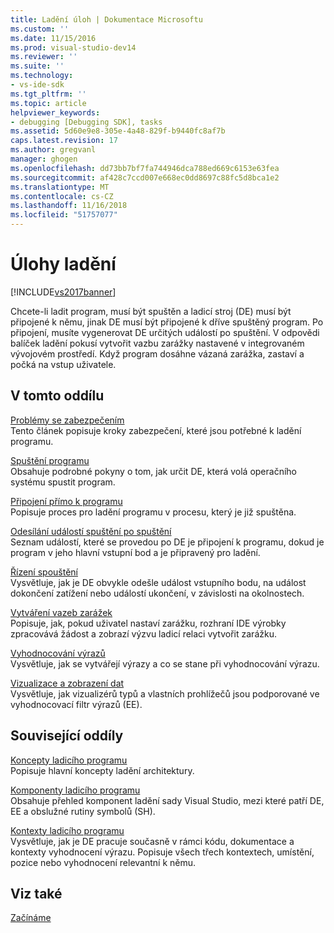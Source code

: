 ```yaml
---
title: Ladění úloh | Dokumentace Microsoftu
ms.custom: ''
ms.date: 11/15/2016
ms.prod: visual-studio-dev14
ms.reviewer: ''
ms.suite: ''
ms.technology:
- vs-ide-sdk
ms.tgt_pltfrm: ''
ms.topic: article
helpviewer_keywords:
- debugging [Debugging SDK], tasks
ms.assetid: 5d60e9e8-305e-4a48-829f-b9440fc8af7b
caps.latest.revision: 17
ms.author: gregvanl
manager: ghogen
ms.openlocfilehash: dd73bb7bf7fa744946dca788ed669c6153e63fea
ms.sourcegitcommit: af428c7ccd007e668ec0dd8697c88fc5d8bca1e2
ms.translationtype: MT
ms.contentlocale: cs-CZ
ms.lasthandoff: 11/16/2018
ms.locfileid: "51757077"
---
```

# <a name="debugging-tasks"></a>Úlohy ladění
[!INCLUDE[vs2017banner](../../includes/vs2017banner.md)]

Chcete-li ladit program, musí být spuštěn a ladicí stroj (DE) musí být připojené k němu, jinak DE musí být připojené k dříve spuštěný program. Po připojení, musíte vygenerovat DE určitých událostí po spuštění. V odpovědi balíček ladění pokusí vytvořit vazbu zarážky nastavené v integrovaném vývojovém prostředí. Když program dosáhne vázaná zarážka, zastaví a počká na vstup uživatele.  
  
## <a name="in-this-section"></a>V tomto oddílu  
 [Problémy se zabezpečením](../../extensibility/debugger/security-issues.md)  
 Tento článek popisuje kroky zabezpečení, které jsou potřebné k ladění programu.  
  
 [Spuštění programu](../../extensibility/debugger/launching-a-program.md)  
 Obsahuje podrobné pokyny o tom, jak určit DE, která volá operačního systému spustit program.  
  
 [Připojení přímo k programu](../../extensibility/debugger/attaching-directly-to-a-program.md)  
 Popisuje proces pro ladění programu v procesu, který je již spuštěna.  
  
 [Odesílání událostí spuštění po spuštění](../../extensibility/debugger/sending-startup-events-after-a-launch.md)  
 Seznam událostí, které se provedou po DE je připojení k programu, dokud je program v jeho hlavní vstupní bod a je připravený pro ladění.  
  
 [Řízení spouštění](../../extensibility/debugger/control-of-execution.md)  
 Vysvětluje, jak je DE obvykle odešle událost vstupního bodu, na událost dokončení zatížení nebo událostí ukončení, v závislosti na okolnostech.  
  
 [Vytváření vazeb zarážek](../../extensibility/debugger/binding-breakpoints.md)  
 Popisuje, jak, pokud uživatel nastaví zarážku, rozhraní IDE výrobky zpracovává žádost a zobrazí výzvu ladicí relaci vytvořit zarážku.  
  
 [Vyhodnocování výrazů](../../extensibility/debugger/evaluating-expressions.md)  
 Vysvětluje, jak se vytvářejí výrazy a co se stane při vyhodnocování výrazu.  
  
 [Vizualizace a zobrazení dat](../../extensibility/debugger/visualizing-and-viewing-data.md)  
 Vysvětluje, jak vizualizérů typů a vlastních prohlížečů jsou podporované ve vyhodnocovací filtr výrazů (EE).  
  
## <a name="related-sections"></a>Související oddíly  
 [Koncepty ladicího programu](../../extensibility/debugger/debugger-concepts.md)  
 Popisuje hlavní koncepty ladění architektury.  
  
 [Komponenty ladicího programu](../../extensibility/debugger/debugger-components.md)  
 Obsahuje přehled komponent ladění sady Visual Studio, mezi které patří DE, EE a obslužné rutiny symbolů (SH).  
  
 [Kontexty ladicího programu](../../extensibility/debugger/debugger-contexts.md)  
 Vysvětluje, jak je DE pracuje současně v rámci kódu, dokumentace a kontexty vyhodnocení výrazu. Popisuje všech třech kontextech, umístění, pozice nebo vyhodnocení relevantní k němu.  
  
## <a name="see-also"></a>Viz také  
 [Začínáme](../../extensibility/debugger/getting-started-with-debugger-extensibility.md)

